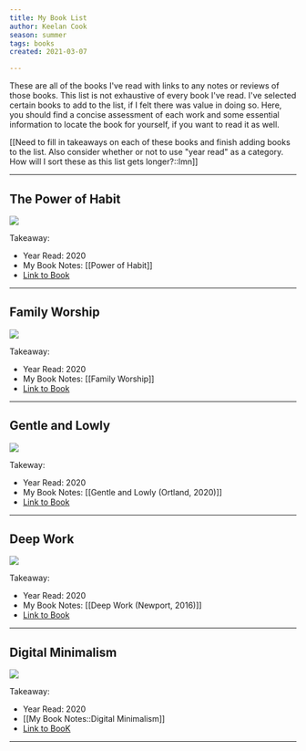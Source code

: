 ```yaml
---
title: My Book List
author: Keelan Cook
season: summer
tags: books
created: 2021-03-07

---
```


These are all of the books I've read with links to any notes or reviews of those books. This list is not exhaustive of every book I've read. I've selected certain books to add to the list, if I felt there was value in doing so. Here, you should find a concise assessment of each work and some essential information to locate the book for yourself, if you want to read it as well.

[[Need to fill in takeaways on each of these books and finish adding books to the list. Also consider whether or not to use "year read" as a category. How will I sort these as this list gets longer?::lmn]]

---

## The Power of Habit

<a href="https://www.amazon.com/Power-Habit-What-Life-Business-ebook/dp/B0055PGUYU?crid=2NFAKGOGOFGZQ&dchild=1&keywords=power+of+habit&qid=1615126497&sprefix=power+of+habit%2Caps%2C214&sr=8-1&linkCode=li3&tag=keelancook-20&linkId=80c9a79b659e06a5c7a1c8e02a84e5f1&language=en_US&ref_=as_li_ss_il" target="_blank"><img border="0" src="//ws-na.amazon-adsystem.com/widgets/q?_encoding=UTF8&ASIN=B0055PGUYU&Format=_SL250_&ID=AsinImage&MarketPlace=US&ServiceVersion=20070822&WS=1&tag=keelancook-20&language=en_US" ></a><img src="https://ir-na.amazon-adsystem.com/e/ir?t=keelancook-20&language=en_US&l=li3&o=1&a=B0055PGUYU" width="1" height="1" border="0" alt="" style="border:none !important; margin:0px !important;" />


Takeaway: 

* Year Read: 2020
* My Book Notes: [[Power of Habit]] 
* [Link to Book](https://amzn.to/38iDT1N)

---

## Family Worship

<a href="https://www.amazon.com/Family-Worship-Bible-History-Your/dp/1433567229?dchild=1&keywords=family+worship&qid=1615125803&sr=8-1&linkCode=li3&tag=keelancook-20&linkId=3566ceca35fbe00e2185ac1b3341d64a&language=en_US&ref_=as_li_ss_il" target="_blank"><img border="0" src="//ws-na.amazon-adsystem.com/widgets/q?_encoding=UTF8&ASIN=1433567229&Format=_SL250_&ID=AsinImage&MarketPlace=US&ServiceVersion=20070822&WS=1&tag=keelancook-20&language=en_US" ></a><img src="https://ir-na.amazon-adsystem.com/e/ir?t=keelancook-20&language=en_US&l=li3&o=1&a=1433567229" width="1" height="1" border="0" alt="" style="border:none !important; margin:0px !important;" />

Takeaway:

* Year Read: 2020
* My Book Notes: [[Family Worship]]
* [Link to Book](https://amzn.to/3rCxiHj)
  
---

## Gentle and Lowly

<a href="https://www.amazon.com/Gentle-Lowly-Christ-Sinners-Sufferers-ebook/dp/B086GWZ6CY?dchild=1&keywords=Gentle+and+Lowly&qid=1615125950&sr=8-1&linkCode=li3&tag=keelancook-20&linkId=0e74090288ca1f48df2f9c2e230bdc7b&language=en_US&ref_=as_li_ss_il" target="_blank"><img border="0" src="//ws-na.amazon-adsystem.com/widgets/q?_encoding=UTF8&ASIN=B086GWZ6CY&Format=_SL250_&ID=AsinImage&MarketPlace=US&ServiceVersion=20070822&WS=1&tag=keelancook-20&language=en_US" ></a><img src="https://ir-na.amazon-adsystem.com/e/ir?t=keelancook-20&language=en_US&l=li3&o=1&a=B086GWZ6CY" width="1" height="1" border="0" alt="" style="border:none !important; margin:0px !important;" />

Takeway:

* Year Read: 2020
* My Book Notes: [[Gentle and Lowly (Ortland, 2020)]]
* [Link to Book](https://amzn.to/3qoVqLS)


---

##  Deep Work

<a href="https://www.amazon.com/Deep-Work-Focused-Success-Distracted-ebook/dp/B00X47ZVXM?dchild=1&keywords=deep+work&qid=1615129251&sr=8-1&linkCode=li3&tag=keelancook-20&linkId=9c063a0bb6bce967e8a97b2873be5e8a&language=en_US&ref_=as_li_ss_il" target="_blank"><img border="0" src="//ws-na.amazon-adsystem.com/widgets/q?_encoding=UTF8&ASIN=B00X47ZVXM&Format=_SL250_&ID=AsinImage&MarketPlace=US&ServiceVersion=20070822&WS=1&tag=keelancook-20&language=en_US" ></a><img src="https://ir-na.amazon-adsystem.com/e/ir?t=keelancook-20&language=en_US&l=li3&o=1&a=B00X47ZVXM" width="1" height="1" border="0" alt="" style="border:none !important; margin:0px !important;" />

Takeaway:

* Year Read: 2020
* My Book Notes: [[Deep Work (Newport, 2016)]]
* [Link to Book](https://amzn.to/3bkJzu6)

---

## Digital Minimalism

<a href="https://www.amazon.com/Digital-Minimalism-Choosing-Focused-Noisy-ebook/dp/B07DBRBP7G?dchild=1&keywords=digital+minimalism&qid=1615128876&sr=8-1&linkCode=li3&tag=keelancook-20&linkId=cb84e9a6eb9e18621c741ee81d72f5b7&language=en_US&ref_=as_li_ss_il" target="_blank"><img border="0" src="//ws-na.amazon-adsystem.com/widgets/q?_encoding=UTF8&ASIN=B07DBRBP7G&Format=_SL250_&ID=AsinImage&MarketPlace=US&ServiceVersion=20070822&WS=1&tag=keelancook-20&language=en_US" ></a><img src="https://ir-na.amazon-adsystem.com/e/ir?t=keelancook-20&language=en_US&l=li3&o=1&a=B07DBRBP7G" width="1" height="1" border="0" alt="" style="border:none !important; margin:0px !important;" />

Takeaway: 

* Year Read: 2020
* [[My Book Notes::Digital Minimalism]]
* [Link to BooK](https://amzn.to/3cdROaq)

---